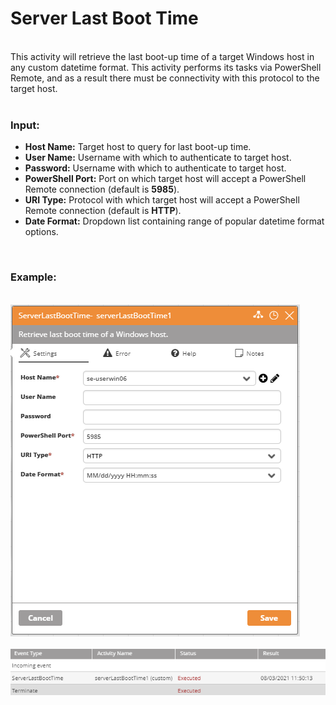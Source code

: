<h1>Server Last Boot Time</h1>
<br>
This activity will retrieve the last boot-up time of a target Windows host in any custom datetime format.  This activity performs its tasks via PowerShell Remote, and as a result there must be connectivity with this protocol to the target host.
<br><br>
<h3>Input:</h3>
<ul>
  <li><b>Host Name:</b> Target host to query for last boot-up time.</li>
  <li><b>User Name:</b> Username with which to authenticate to target host.</li>
  <li><b>Password:</b> Username with which to authenticate to target host.</li>
  <li><b>PowerShell Port:</b> Port on which target host will accept a PowerShell Remote connection (default is <b>5985</b>).</li>
  <li><b>URI Type:</b> Protocol with which target host will accept a PowerShell Remote connection (default is <b>HTTP</b>).</li>
  <li><b>Date Format:</b> Dropdown list containing range of popular datetime format options.</li>
</ul>
<br>
<h3>Example:</h3>
<br>
<img src="https://github.com/Ayehu/custom-activities/blob/master/Server%20Last%20Boot%20Time/screenshot.png?raw=true">
<br><br>
<img src="https://github.com/Ayehu/custom-activities/blob/master/Server%20Last%20Boot%20Time/screenshot2.png?raw=true">

